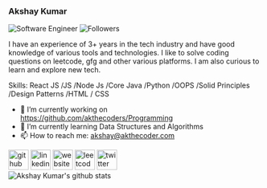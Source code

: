 ### Akshay Kumar
![Software Engineer](https://img.shields.io/badge/Sofware%20-Engineer-green) ![Followers](https://img.shields.io/github/followers/akthecoders?style=social)

I have an experience of 3+ years in the tech industry and have good knowledge of various tools and technologies.
I like to solve coding questions on leetcode, gfg and other various platforms.
I am also curious to learn and explore new tech.

Skills: React JS  /JS /Node Js /Core Java /Python /OOPS /Solid Principles /Design Patterns /HTML / CSS

- 🔭 I’m currently working on https://github.com/akthecoders/Programming 
- 🌱 I’m currently learning Data Structures and Algorithms 
- 📫 How to reach me: akshay@akthecoder.com 


[<img src='https://cdn.jsdelivr.net/npm/simple-icons@3.0.1/icons/github.svg' alt='github' height='40'>](https://github.com/https://github.com/akthecoders)  [<img src='https://cdn.jsdelivr.net/npm/simple-icons@3.0.1/icons/linkedin.svg' alt='linkedin' height='40'>](https://www.linkedin.com/in/https://www.linkedin.com/in/akthecoder//)  [<img src='https://cdn.jsdelivr.net/npm/simple-icons@3.0.1/icons/icloud.svg' alt='website' height='40'>](https://www.akthecoder.com/)  [<img src='https://cdn.jsdelivr.net/npm/simple-icons@3.0.1/icons/leetcode.svg' alt='leetcode' height='40'>](https://leetcode.com/akthecoder/)  [<img src='https://cdn.jsdelivr.net/npm/simple-icons@3.0.1/icons/twitter.svg' alt='twitter' height='40'>](https://twitter.com/akthecoder)  
![Akshay Kumar's github stats](https://github-readme-stats.vercel.app/api?username=akthecoders&show_icons=true&theme=dark)
